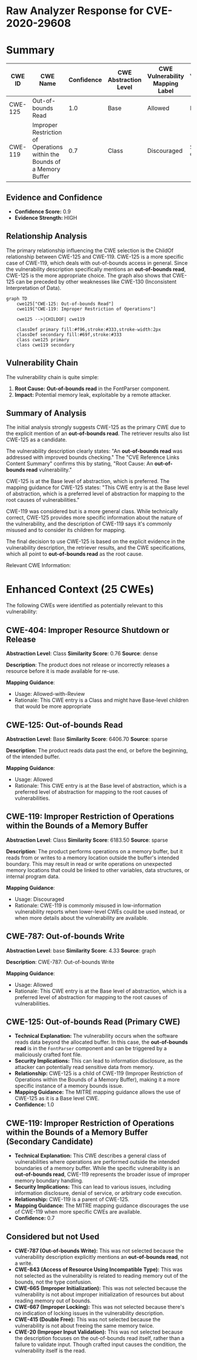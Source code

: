 # Raw Analyzer Response for CVE-2020-29608

# Summary
| CWE ID  | CWE Name | Confidence | CWE Abstraction Level | CWE Vulnerability Mapping Label | CWE-Vulnerability Mapping Notes |
| ------------- | ------------- | ------------- | ------------- | ------------- | ------------- |
| CWE-125 | Out-of-bounds Read | 1.0 | Base | Allowed | Primary CWE |
| CWE-119 | Improper Restriction of Operations within the Bounds of a Memory Buffer | 0.7 | Class | Discouraged | Secondary Candidate |

## Evidence and Confidence

*   **Confidence Score:** 0.9
*   **Evidence Strength:** HIGH

## Relationship Analysis
The primary relationship influencing the CWE selection is the ChildOf relationship between CWE-125 and CWE-119. CWE-125 is a more specific case of CWE-119, which deals with out-of-bounds access in general. Since the vulnerability description specifically mentions an **out-of-bounds read**, CWE-125 is the more appropriate choice. The graph also shows that CWE-125 can be preceded by other weaknesses like CWE-130 (Inconsistent Interpretation of Data).

```mermaid
graph TD
    cwe125["CWE-125: Out-of-bounds Read"]
    cwe119["CWE-119: Improper Restriction of Operations"]
    
    cwe125 -->|CHILDOF| cwe119
    
    classDef primary fill:#f96,stroke:#333,stroke-width:2px
    classDef secondary fill:#69f,stroke:#333
    class cwe125 primary
    class cwe119 secondary
```

## Vulnerability Chain
The vulnerability chain is quite simple:
1.  **Root Cause:** **Out-of-bounds read** in the FontParser component.
2.  **Impact:** Potential memory leak, exploitable by a remote attacker.

## Summary of Analysis
The initial analysis strongly suggests CWE-125 as the primary CWE due to the explicit mention of an **out-of-bounds read**. The retriever results also list CWE-125 as a candidate.

The vulnerability description clearly states: "An **out-of-bounds read** was addressed with improved bounds checking." The "CVE Reference Links Content Summary" confirms this by stating, "Root Cause: An **out-of-bounds read** vulnerability."

CWE-125 is at the Base level of abstraction, which is preferred. The mapping guidance for CWE-125 states: "This CWE entry is at the Base level of abstraction, which is a preferred level of abstraction for mapping to the root causes of vulnerabilities."

CWE-119 was considered but is a more general class. While technically correct, CWE-125 provides more specific information about the nature of the vulnerability, and the description of CWE-119 says it's commonly misused and to consider its children for mapping.

The final decision to use CWE-125 is based on the explicit evidence in the vulnerability description, the retriever results, and the CWE specifications, which all point to **out-of-bounds read** as the root cause.

Relevant CWE Information:

# Enhanced Context (25 CWEs)
The following CWEs were identified as potentially relevant to this vulnerability:

## CWE-404: Improper Resource Shutdown or Release
**Abstraction Level**: Class
**Similarity Score**: 0.76
**Source**: dense

**Description**:
The product does not release or incorrectly releases a resource before it is made available for re-use.

**Mapping Guidance**:
- Usage: Allowed-with-Review
- Rationale: This CWE entry is a Class and might have Base-level children that would be more appropriate

## CWE-125: Out-of-bounds Read
**Abstraction Level**: Base
**Similarity Score**: 6406.70
**Source**: sparse

**Description**:
The product reads data past the end, or before the beginning, of the intended buffer.

**Mapping Guidance**:
- Usage: Allowed
- Rationale: This CWE entry is at the Base level of abstraction, which is a preferred level of abstraction for mapping to the root causes of vulnerabilities.

## CWE-119: Improper Restriction of Operations within the Bounds of a Memory Buffer
**Abstraction Level**: Class
**Similarity Score**: 6183.50
**Source**: sparse

**Description**:
The product performs operations on a memory buffer, but it reads from or writes to a memory location outside the buffer's intended boundary. This may result in read or write operations on unexpected memory locations that could be linked to other variables, data structures, or internal program data.

**Mapping Guidance**:
- Usage: Discouraged
- Rationale: CWE-119 is commonly misused in low-information vulnerability reports when lower-level CWEs could be used instead, or when more details about the vulnerability are available.

## CWE-787: Out-of-bounds Write
**Abstraction Level**: base
**Similarity Score**: 4.33
**Source**: graph

**Description**:
CWE-787: Out-of-bounds Write

**Mapping Guidance**:
- Usage: Allowed
- Rationale: This CWE entry is at the Base level of abstraction, which is a preferred level of abstraction for mapping to the root causes of vulnerabilities.

## CWE-125: Out-of-bounds Read (Primary CWE)

*   **Technical Explanation:** The vulnerability occurs when the software reads data beyond the allocated buffer. In this case, the **out-of-bounds read** is in the `FontParser` component and can be triggered by a maliciously crafted font file.
*   **Security Implications:** This can lead to information disclosure, as the attacker can potentially read sensitive data from memory.
*   **Relationship:** CWE-125 is a child of CWE-119 (Improper Restriction of Operations within the Bounds of a Memory Buffer), making it a more specific instance of a memory bounds issue.
*   **Mapping Guidance:** The MITRE mapping guidance allows the use of CWE-125 as it is a Base level CWE.
*   **Confidence:** 1.0

## CWE-119: Improper Restriction of Operations within the Bounds of a Memory Buffer (Secondary Candidate)

*   **Technical Explanation:** This CWE describes a general class of vulnerabilities where operations are performed outside the intended boundaries of a memory buffer. While the specific vulnerability is an **out-of-bounds read**, CWE-119 represents the broader issue of improper memory boundary handling.
*   **Security Implications:** This can lead to various issues, including information disclosure, denial of service, or arbitrary code execution.
*   **Relationship:** CWE-119 is a parent of CWE-125.
*   **Mapping Guidance:** The MITRE mapping guidance discourages the use of CWE-119 when more specific CWEs are available.
*   **Confidence:** 0.7

## Considered but not Used

*   **CWE-787 (Out-of-bounds Write):** This was not selected because the vulnerability description explicitly mentions an **out-of-bounds read**, not a write.
*   **CWE-843 (Access of Resource Using Incompatible Type):** This was not selected as the vulnerability is related to reading memory out of the bounds, not the type confusion.
*   **CWE-665 (Improper Initialization):** This was not selected because the vulnerability is not about improper initialization of resources but about reading memory out of bounds.
*   **CWE-667 (Improper Locking):** This was not selected because there's no indication of locking issues in the vulnerability description.
*   **CWE-415 (Double Free):** This was not selected because the vulnerability is not about freeing the same memory twice.
*   **CWE-20 (Improper Input Validation):** This was not selected because the description focuses on the out-of-bounds read itself, rather than a failure to validate input. Though crafted input causes the condition, the vulnerability itself is the read.